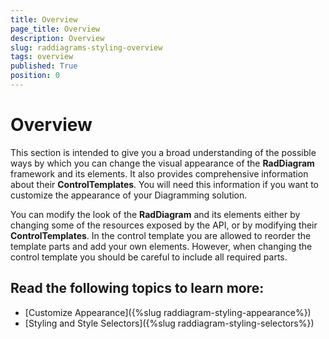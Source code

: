 ```yaml
---
title: Overview
page_title: Overview
description: Overview
slug: raddiagrams-styling-overview
tags: overview
published: True
position: 0
---
```


# Overview

This section is intended to give you a broad understanding of the possible ways by which you can change the visual appearance of the __RadDiagram__ framework and its elements. It also provides comprehensive information about their __ControlTemplates__. You will need this information if you want to customize the appearance of your Diagramming solution.

You can modify the look of the __RadDiagram__ and its elements either by changing some of the resources exposed by the API, or by modifying their __ControlTemplates__. In the control template you are allowed to reorder the template parts and add your own elements. However, when changing the control template you should be careful to include all required parts.	  

## Read the following topics to learn more:
* [Customize Appearance]({%slug raddiagram-styling-appearance%})
* [Styling and Style Selectors]({%slug raddiagram-styling-selectors%})
